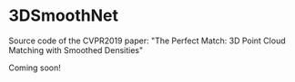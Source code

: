 # 3DSmoothNet
Source code of the CVPR2019 paper: "The Perfect Match: 3D Point Cloud Matching with Smoothed Densities"

Coming soon!
